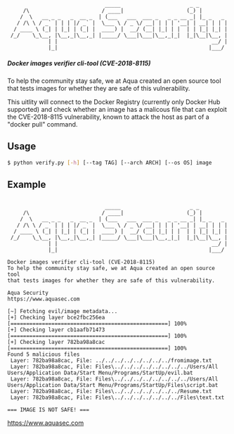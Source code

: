                                    _____                      _ _         
         /\                       / ____|                    (_) |        
        /  \   __ _ _   _  __ _  | (___   ___  ___ _   _ _ __ _| |_ _   _ 
       / /\ \ / _` | | | |/ _` |  \___ \ / _ \/ __| | | | '__| | __| | | |
      / ____ \ (_| | |_| | (_| |  ____) |  __/ (__| |_| | |  | | |_| |_| |
     /_/    \_\__, |\__,_|\__,_| |_____/ \___|\___|\__,_|_|  |_|\__|\__, |
                 | |                                                 __/ |
                 |_|                                                |___/ 

##### Docker images verifier cli-tool (CVE-2018-8115)
To help the community stay safe, we at Aqua created an open source tool
that tests images for whether they are safe of this vulnerability.

This uitlity will connect to the Docker Registry (currently only Docker Hub supported) and check whether an image has a malicous file that can exploit the CVE-2018-8115 vulnerability, known to attack the host as part of a "docker pull" command.

## Usage
```sh
$ python verify.py [-h] [--tag TAG] [--arch ARCH] [--os OS] image
```

## Example
```~$ python verify.py evil/image

                               _____                      _ _
     /\                       / ____|                    (_) |
    /  \   __ _ _   _  __ _  | (___   ___  ___ _   _ _ __ _| |_ _   _
   / /\ \ / _` | | | |/ _` |  \___ \ / _ \/ __| | | | '__| | __| | | |
  / ____ \ (_| | |_| | (_| |  ____) |  __/ (__| |_| | |  | | |_| |_| |
 /_/    \_\__, |\__,_|\__,_| |_____/ \___|\___|\__,_|_|  |_|\__|\__, |
             | |                                                 __/ |
             |_|                                                |___/

Docker images verifier cli-tool (CVE-2018-8115)
To help the community stay safe, we at Aqua created an open source tool
that tests images for whether they are safe of this vulnerability.

Aqua Security
https://www.aquasec.com

[~] Fetching evil/image metadata...
[+] Checking layer bce2fbc256ea
[==================================================] 100%
[+] Checking layer cb1aafb71473
[==================================================] 100%
[+] Checking layer 782ba98a8cac
[==================================================] 100%
Found 5 malicious files
 Layer: 782ba98a8cac, File: ../../../../../../../../fromimage.txt
 Layer: 782ba98a8cac, File: Files\../../../../../../../../Users/All Users/Application Data/Start Menu/Programs/StartUp/evil.bat
 Layer: 782ba98a8cac, File: Files\../../../../../../../../Users/All Users/Application Data/Start Menu/Programs/StartUp/Files\script.bat
 Layer: 782ba98a8cac, File: Files\../../../../../../../Resume.txt
 Layer: 782ba98a8cac, File: Files\../../../../../../../Files\text.txt

=== IMAGE IS NOT SAFE! ===
```

 

https://www.aquasec.com
